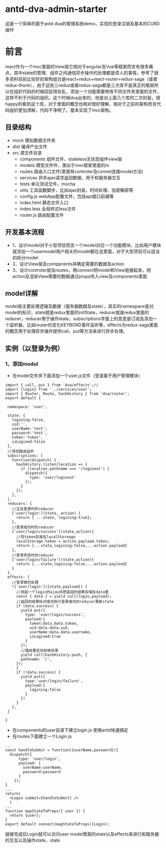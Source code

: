 # antd-dva-admin-starter
这是一个简单的基于antd dva的管理系统demo，实现的登录注销及基本的CURD操作
# 前言
react作为一个mvc里面的View层它相对于angular及Vue等框架而言有很多痛点，其中state的管理、组件之间通信异步操作的处理都是烦人的事情，参考了很多资料目前比较好的架构组合是react+redux+react-router+redux-saga（或者redux-thunk），由于这些三redux或者redux-saga都是三方库不是真正的框架所以在组织代码的时候回显得杂乱，添加一个功能需要修改不同文件夹里面的文件，这样不利于代码的组织。这个时候dva出来的，他是对上面几个库的二次封装，很happy的看到这个库，对于里面的概念也相对很好理解，相对于之前的架构而言代码组织更加清晰，代码干净明了。基本实现了mvc架构。

## 目录结构

- mock 模拟数据文件夹
- dist 编译产出文件
- src 源文件目录
  - components 组件文件，stateless无状态组件view层
  - models 模型文件件，类似于mvc框架里面的m
  - routes 路由入口文件(里面有controler及connet连接model方法)
  - services 异步ajax请求返回数据，用于和服务器交互
  - tests 单元测试文件，mocha
  - utils 工具函数脚步，比如ajax封装，时间处理、加密解密等
  - config.js webApp配置文件，包括api接口前缀等
  - index.html 静态文件入口
  - index.less 全局样式less文件
  - router.js 路由配置文件

## 开发基本流程
- 1、设计model对于小型项目而言一个model对应一个功能模块，比如用户模块就添加一个usermodel用户相关的model都在这里面，对于大型项目可以适当的拆分model
- 2、设计View层及comppnents并确定需要的数据及action
- 3、设计controler层及routes，用connect把model和View链接起来，把action及渲染View需要的数据通过props传入view及components里面

## model详解
model层主要处理逻辑及数据（服务器数据及state），其实的namespace是对model的标识，state就是redux里面的initState，reducer就是redux里面的reducer，reducer用于操作state，subscriptions字面上的意思是订阅及添加一个监听器，比如router的变化KEYBORD事件监听等，effects为redux-saga里面的概念用于处理异步操作提供call，put等方法来进行异步处理。
## 实例（以登录为例）
### 1、添加modul
  - 在model文件夹下面添加一个user.js文件（登录属于用户管理模块）
   ```
  import { call, put } from 'dva/effects';//
  import {login} from '../services/user';
  import { Router, Route, hashHistory } from 'dva/router';
  export default {

    namespace: 'user',

    state: {
      logining:false,
      uid:'',
      userName:'test',
      password:'test',
      token:'token',
      isLogined:false
    },
    //添加路由监听
    subscriptions: [
      function(dispatch) {
        hashHistory.listen(location => {
          if (location.pathname === '/loginout') {
            dispatch({
              type: 'user/loginout'
            });
          }
        });
      },
    ],
    reducers: {
      //正在登录时的reducer
      ['user/login'](state, action) {
        return { ...state, logining:true};
      },
      //登录成功时的reducer
      ['user/login/success'](state,action){
        //将token存放在localStoreage
        localStorage.token = action.payload.token;
        return {...state,logining:false,...action.payload}
      },
      //登录失败时的reducer
      ['user/login/failure'](state,action){
        return {...state,logining:false,...action.payload}
      }
    },
    effects: {
      //登录做的处理
      *['user/login']({state,payload}) {
        //发起一个login的ajax并把返回的结果存储在data里
        const { data } = yield call(login,payload);
        //返回的结果标识成功执行登录成功的reducer更新state
        if (data.success) {
          yield put({
            type: 'user/login/success',
            payload:{
              token:data.data.token,
              uid:data.data.uid,
              userName:data.data.username,
              isLogined:true
            }
          });
          //路由重定向到根目录
          yield call(hashHistory.push, {
          pathname: '/',
        });
        }
        if (!data.success) {
          yield put({
            type:'user/login/failure',
            payload:{
              logining:false
            }
          })
        }
      },
    }

  }

  ```
- 在components的user目录下建立login.js
  使用antd快速搞定
- 在routes下面建立一个Login.js
```
...
const handleSubmit = function({userName,password}){
  dispatch({
      type: 'user/login',
      payload: {
        userName:userName,
        password:password
      }
    });
}
...
return(
  <Login submit={handleSubmit} />
  )
...
function mapStateToProps({ user }) {
  return {user};
}
export default connect(mapStateToProps)(Login);
```
链接完成后Login就可以访问user model里面的state以及effects来进行和服务器的交互以及操作state，state
